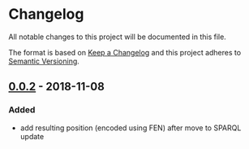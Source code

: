 # Changelog

All notable changes to this project will be documented in this file.

The format is based on [Keep a Changelog](http://keepachangelog.com/en/1.0.0/)
and this project adheres to [Semantic Versioning](http://semver.org/spec/v2.0.0.html).

## [0.0.2] - 2018-11-08

### Added

- add resulting position (encoded using FEN) after move to SPARQL update

[0.0.2]: https://github.com/RMLio/rmlmapper-java/compare/v0.0.1...v0.0.2
